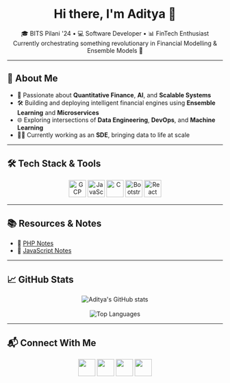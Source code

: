 <h1 align="center">Hi there, I'm Aditya 👋</h1>
<p align="center">
🎓 BITS Pilani '24 • 💻 Software Developer • 📊 FinTech Enthusiast <br>
Currently orchestrating something revolutionary in Financial Modelling & Ensemble Models 🚀
</p>

---

## 🚀 About Me

- 🧠 Passionate about **Quantitative Finance**, **AI**, and **Scalable Systems**
- 🛠️ Building and deploying intelligent financial engines using **Ensemble Learning** and **Microservices**
- 🌐 Exploring intersections of **Data Engineering**, **DevOps**, and **Machine Learning**
- 🧑‍💼 Currently working as an **SDE**, bringing data to life at scale

---

## 🛠️ Tech Stack & Tools

<p align="center">
  <img height="40" src="https://www.vectorlogo.zone/logos/google_cloud/google_cloud-icon.svg" alt="GCP"/>
  <img height="40" src="https://img.icons8.com/color/48/000000/javascript.png" alt="JavaScript"/>
  <img height="40" src="https://img.icons8.com/color/96/000000/c-programming.png" alt="C"/>
  <img height="40" src="https://img.icons8.com/color/48/000000/bootstrap.png" alt="Bootstrap"/>
  <img height="40" src="https://img.icons8.com/nolan/64/react-native.png" alt="React Native"/>
</p>

---

## 📚 Resources & Notes

- 📄 [PHP Notes](https://github.com/AdityaSharma911/Notes-for-programming-languages/tree/master/PHP)
- 📜 [JavaScript Notes](https://github.com/AdityaSharma911/Notes-for-programming-languages/tree/master/JavaScript)

---

## 📈 GitHub Stats

<p align="center">
  <img src="https://github-readme-stats.vercel.app/api?username=AdityaSharma911&show_icons=true&count_private=true&theme=tokyonight" alt="Aditya's GitHub stats"/>
  <br><br>
  <img src="https://github-readme-stats.vercel.app/api/top-langs/?username=AdityaSharma911&layout=compact&theme=tokyonight" alt="Top Languages"/>
</p>

---

## 📬 Connect With Me

<p align="center">
  <a href="https://www.linkedin.com/in/adityasharma9"><img src="https://img.icons8.com/fluency/48/linkedin.png" width="40"/></a>
  <a href="https://twitter.com/AdityaSharma_91"><img src="https://img.icons8.com/color/48/twitter.png" width="40"/></a>
  <a href="https://www.instagram.com/aditya.sharma1.0/"><img src="https://img.icons8.com/fluency/48/instagram-new.png" width="40"/></a>
  <a href="https://helloaditya.bss.design/"><img src="https://img.icons8.com/ios-filled/50/domain.png" width="40"/></a>
</p>
